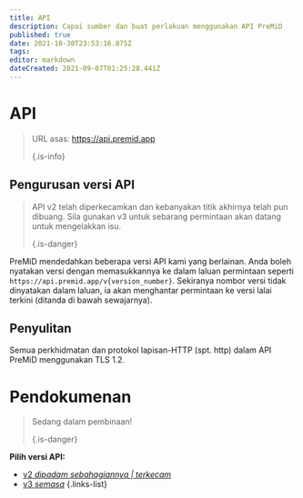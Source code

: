 ```yaml
---
title: API
description: Capai sumber dan buat perlakuan menggunakan API PreMiD
published: true
date: 2021-10-30T23:53:16.875Z
tags:
editor: markdown
dateCreated: 2021-09-07T01:25:28.441Z
---
```


# API

> URL asas: https://api.premid.app 
> 
> {.is-info}

## Pengurusan versi API
> API v2 telah diperkecamkan dan kebanyakan titik akhirnya telah pun dibuang. Sila gunakan v3 untuk sebarang permintaan akan datang untuk mengelakkan isu. 
> 
> {.is-danger}

PreMiD mendedahkan beberapa versi API kami yang berlainan. Anda boleh nyatakan versi dengan memasukkannya ke dalam laluan permintaan seperti `https://api.premid.app/v{version_number}`. Sekiranya nombor versi tidak dinyatakan dalam laluan, ia akan menghantar permintaan ke versi lalai terkini (ditanda di bawah sewajarnya).

## Penyulitan

Semua perkhidmatan dan protokol lapisan-HTTP (spt. http) dalam API PreMiD menggunakan TLS 1.2.

# Pendokumenan
> Sedang dalam pembinaan! 
> 
> {.is-danger}

**Pilih versi API:**
- [v2 *dipadam sebahagiannya | terkecam*](/dev/api/v2)
- [v3 *semasa*](/dev/api/v3)
{.links-list}